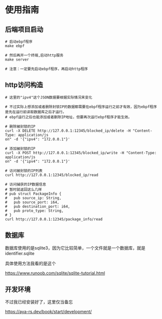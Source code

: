 # 使用指南

## 后端项目启动

```shell
# 启动ebpf程序
make ebpf

# 然后再开一个终端,启动http服务
make server

# 注意：一定要先启动ebpf程序，再启动http程序
```

## http访问构造

```shell
# 这里的"ipv4"这个JSON数据要根据实际情况来变化

# 不过实际上想添加或者删除封锁IP的数据都需要在ebpf程序运行之前才有效，因为ebpf程序是先在运行前读取数据库之后才运行。
# ebpf运行之后也能添加或者删除IP地址，但要再次运行ebpf程序才能生效。

# 删除被封锁的IP
curl -X DELETE http://127.0.0.1:12345/blocked_ip/delete -H "Content-Type: application/js
on" -d '{"ipv4": "172.0.0.1"}'

# 添加被封锁的IP
curl -X POST http://127.0.0.1:12345/blocked_ip/write -H "Content-Type: application/js
on" -d '{"ipv4": "172.0.0.1"}'

# 访问被封锁的IP列表
curl http://127.0.0.1:12345/blocked_ip/read

# 访问捕获的IP数据信息
# 暂时就返回这么几样
# pub struct PackageInfo {
#   pub source_ip: String,
#   pub source_port: i64,
#   pub destination_port: i64,
#   pub proto_type: String,
# }
curl http://127.0.0.1:12345/package_info/read
```

## 数据库

数据库使用的是sqlite3，因为它比较简单，一个文件就是一个数据库，就是 identifier.sqlite

具体使用方法我看的是这个

https://www.runoob.com/sqlite/sqlite-tutorial.html

## 开发环境

不过我已经安装好了，这里仅当备忘

https://aya-rs.dev/book/start/development/

